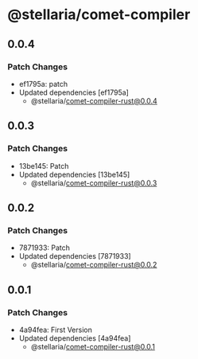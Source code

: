 # @stellaria/comet-compiler

## 0.0.4

### Patch Changes

- ef1795a: patch
- Updated dependencies [ef1795a]
  - @stellaria/comet-compiler-rust@0.0.4

## 0.0.3

### Patch Changes

- 13be145: Patch
- Updated dependencies [13be145]
  - @stellaria/comet-compiler-rust@0.0.3

## 0.0.2

### Patch Changes

- 7871933: Patch
- Updated dependencies [7871933]
  - @stellaria/comet-compiler-rust@0.0.2

## 0.0.1

### Patch Changes

- 4a94fea: First Version
- Updated dependencies [4a94fea]
  - @stellaria/comet-compiler-rust@0.0.1
